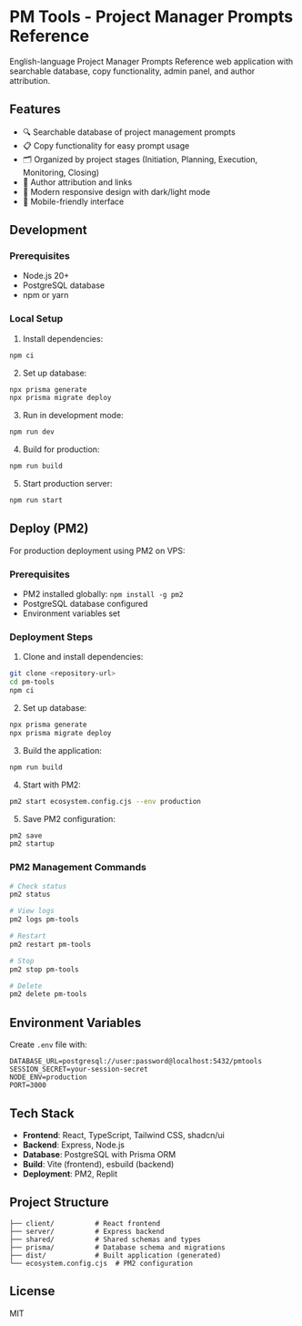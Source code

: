 # PM Tools - Project Manager Prompts Reference

English-language Project Manager Prompts Reference web application with searchable database, copy functionality, admin panel, and author attribution.

## Features

- 🔍 Searchable database of project management prompts
- 📋 Copy functionality for easy prompt usage  
- 🗂️ Organized by project stages (Initiation, Planning, Execution, Monitoring, Closing)
- 👥 Author attribution and links
- 🎨 Modern responsive design with dark/light mode
- 📱 Mobile-friendly interface

## Development

### Prerequisites

- Node.js 20+
- PostgreSQL database
- npm or yarn

### Local Setup

1. Install dependencies:
```bash
npm ci
```

2. Set up database:
```bash
npx prisma generate
npx prisma migrate deploy
```

3. Run in development mode:
```bash
npm run dev
```

4. Build for production:
```bash
npm run build
```

5. Start production server:
```bash
npm run start
```

## Deploy (PM2)

For production deployment using PM2 on VPS:

### Prerequisites

- PM2 installed globally: `npm install -g pm2`
- PostgreSQL database configured
- Environment variables set

### Deployment Steps

1. Clone and install dependencies:
```bash
git clone <repository-url>
cd pm-tools
npm ci
```

2. Set up database:
```bash
npx prisma generate
npx prisma migrate deploy
```

3. Build the application:
```bash
npm run build
```

4. Start with PM2:
```bash
pm2 start ecosystem.config.cjs --env production
```

5. Save PM2 configuration:
```bash
pm2 save
pm2 startup
```

### PM2 Management Commands

```bash
# Check status
pm2 status

# View logs
pm2 logs pm-tools

# Restart
pm2 restart pm-tools

# Stop
pm2 stop pm-tools

# Delete
pm2 delete pm-tools
```

## Environment Variables

Create `.env` file with:

```
DATABASE_URL=postgresql://user:password@localhost:5432/pmtools
SESSION_SECRET=your-session-secret
NODE_ENV=production
PORT=3000
```

## Tech Stack

- **Frontend**: React, TypeScript, Tailwind CSS, shadcn/ui
- **Backend**: Express, Node.js
- **Database**: PostgreSQL with Prisma ORM
- **Build**: Vite (frontend), esbuild (backend)
- **Deployment**: PM2, Replit

## Project Structure

```
├── client/          # React frontend
├── server/          # Express backend  
├── shared/          # Shared schemas and types
├── prisma/          # Database schema and migrations
├── dist/            # Built application (generated)
└── ecosystem.config.cjs  # PM2 configuration
```

## License

MIT